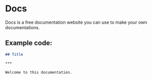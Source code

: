 # Docs
Docs is a free documentation website you can use to make your own documentations.

## Example code:

```md
## Title

***

Welcome to this documentation.
```
